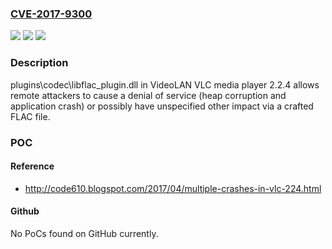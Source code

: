 ### [CVE-2017-9300](https://cve.mitre.org/cgi-bin/cvename.cgi?name=CVE-2017-9300)
![](https://img.shields.io/static/v1?label=Product&message=n%2Fa&color=blue)
![](https://img.shields.io/static/v1?label=Version&message=n%2Fa&color=blue)
![](https://img.shields.io/static/v1?label=Vulnerability&message=n%2Fa&color=brighgreen)

### Description

plugins\codec\libflac_plugin.dll in VideoLAN VLC media player 2.2.4 allows remote attackers to cause a denial of service (heap corruption and application crash) or possibly have unspecified other impact via a crafted FLAC file.

### POC

#### Reference
- http://code610.blogspot.com/2017/04/multiple-crashes-in-vlc-224.html

#### Github
No PoCs found on GitHub currently.

